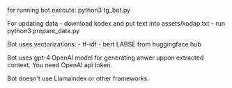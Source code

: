 for running bot execute:
python3 tg_bot.py

For updating data 
    - download kodex and put text into assets/kodap.txt
    - run python3 prepare_data.py

Bot uses vectorizations:
    - tf-idf
    - bert LABSE from huggingface hub
    
Bot uses gpt-4 OpenAI model for generating anwer uppon extracted context.
You need OpenAI api token.

Bot doesn't use Llamaindex or other frameworks.
